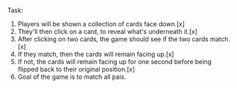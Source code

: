 Task:

1. Players will be shown a collection of cards face down.[x]
1. They'll then click on a card, to reveal what's underneath it.[x]
1. After clicking on two cards, the game should see if the two cards match. [x]
1. If they match, then the cards will remain facing up.[x]
1. If not, the cards will remain facing up for one second before being flipped back to their original position.[x]
1. Goal of the game is to match all pais.